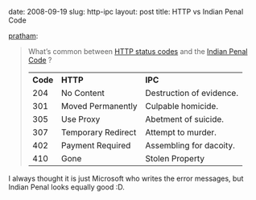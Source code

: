date: 2008-09-19
slug: http-ipc
layout: post
title: HTTP vs Indian Penal Code


<p><a href="http://pratham.name/post/47969417/http-vs-indian-penal-code" target="_blank">pratham</a>:</p>



<blockquote><p>What’s common between <a href="http://en.wikipedia.org/wiki/List_of_HTTP_status_codes" target="_blank">HTTP status codes</a> and the <a href="http://www.vakilno1.com/bareacts/IndianPenalCode/indianpenalcode1.htm" target="_blank">Indian Penal Code</a>&#160;?</p>



<table style="width:100%"><tr style="text-align:left;"><th>Code</th>

<th>HTTP</th>

<th>IPC</th>

</tr><tr><td>204</td>

<td>No Content</td>

<td>Destruction of evidence.</td>

</tr><tr><td>301</td>

<td>Moved Permanently</td>

<td>Culpable homicide.</td>

</tr><tr><td>305</td>

<td>Use Proxy</td>

<td>Abetment of suicide.</td>

</tr><tr><td>307</td>

<td>Temporary Redirect</td>

<td>Attempt to murder.</td>

</tr><tr><td>402</td>

<td>Payment Required</td>

<td>Assembling for dacoity.</td>

</tr><tr><td>410</td>

<td>Gone</td>

<td>Stolen Property</td>

</tr></table></blockquote>



<p>I always thought it is just Microsoft who writes the error messages, but Indian Penal looks equally good :D. </p>
